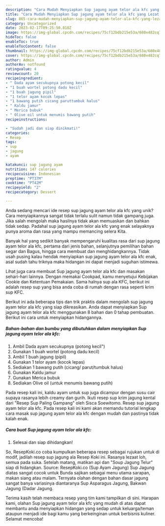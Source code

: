 ```yaml
---
description: "Cara Mudah Menyiapkan Sup jagung ayam telor ala kfc yang Lezat Sekali"
title: "Cara Mudah Menyiapkan Sup jagung ayam telor ala kfc yang Lezat Sekali"
slug: 865-cara-mudah-menyiapkan-sup-jagung-ayam-telor-ala-kfc-yang-lezat-sekali
category: Uncategorized
date: 2023-02-17T09:25:50.818Z
image: https://img-global.cpcdn.com/recipes/75cf12bdb215e53a/680x482cq70/sup-jagung-ayam-telor-ala-kfc-foto-resep-utama.jpg
hideToc: false
enableToc: true
enableTocContent: false
thumbnail: https://img-global.cpcdn.com/recipes/75cf12bdb215e53a/680x482cq70/sup-jagung-ayam-telor-ala-kfc-foto-resep-utama.jpg
cover: https://img-global.cpcdn.com/recipes/75cf12bdb215e53a/680x482cq70/sup-jagung-ayam-telor-ala-kfc-foto-resep-utama.jpg
author: Admin
authorAv: notfound
ratingvalue: 4
reviewcount: 20
recipeingredient:
- " Dada ayam secukupnya potong kecil"
- "1 buah wortel potong dadu kecil"
- "1 buah jagung pipil"
- "1 telor ayam kocok lepas"
- "1 bawang putih cicang paruttumbuk halus"
- " Kaldu jamur"
- " Merica bubuk"
- " Olive oil untuk menumis bawang putih"
recipeinstructions:

- "Sudah jadi dan siap dinikmati!"
categories:
- Resep
tags:
- sup
- jagung
- ayam

katakunci: sup jagung ayam 
nutrition: 147 calories
recipecuisine: Indonesian
preptime: "PT37M"
cooktime: "PT42M"
recipeyield: "2"
recipecategory: Dessert

---
```





Anda sedang mencari ide resep sup jagung ayam telor ala kfc yang unik? Cara menyiapkannya sangat tidak terlalu sulit namun tidak gampang juga. Jika salah mengolah maka hasilnya tidak akan memuaskan dan bahkan tidak sedap. Padahal sup jagung ayam telor ala kfc yang enak selayaknya punya aroma dan rasa yang mampu memancing selera Kita.





Banyak hal yang sedikit banyak mempengaruhi kualitas rasa dari sup jagung ayam telor ala kfc, pertama dari jenis bahan, selanjutnya pemilihan bahan segar dan Bagus, hingga cara membuat dan menghidangkannya. Tidak usah pusing kalau hendak menyiapkan sup jagung ayam telor ala kfc enak,      asal sudah tahu triknya maka hidangan ini dapat menjadi suguhan istimewa.














Lihat juga cara membuat Sup jagung ayam telor ala kfc dan masakan sehari-hari lainnya. Dengan memakai Cookpad, kamu menyetujui Kebijakan Cookie dan Ketentuan Pemakaian. Sama halnya sup ala KFC, berikut ini adalah resep sup yang bisa anda coba di rumah dengan rasa seperti krim sup KFC.






Berikut ini ada beberapa tips dan trik praktis dalam mengolah sup jagung ayam telor ala kfc yang siap dikreasikan. Anda dapat menyiapkan Sup jagung ayam telor ala kfc menggunakan 8 bahan dan 0 tahap pembuatan. Berikut ini cara untuk menyiapkan hidangannya.

<!--inarticleads1-->

##### Bahan-bahan dan bumbu yang dibutuhkan dalam menyiapkan Sup jagung ayam telor ala kfc:

1. Ambil  Dada ayam secukupnya (potong kecil&#34;)
1. Gunakan 1 buah wortel (potong dadu kecil)
1. Ambil 1 buah jagung (pipil)
1. Gunakan 1 telor ayam (kocok lepas)
1. Sediakan 1 bawang putih (cicang/ parut/tumbuk halus)
1. Gunakan  Kaldu jamur
1. Gunakan  Merica bubuk
1. Sediakan  Olive oil (untuk menumis bawang putih)


Pada resep kali ini, kaldu ayam untuk sup juga dicampur dengan susu cair supaya rasanya lebih creamy dan gurih. Ikuti resep sup krim jagung kental dari &#34;Resep Sup Paling Gampang&#34; oleh Sisca Soewitomo. Resep sup jagung ayam telor ala kfc. Pada resep kali ini kami akan memandu tutorial lengkap cara masak sup jagung ayam telor ala kfc dengan mudah dan pastinya tidak kalah enak. 

<!--inarticleads2-->

##### Cara buat Sup jagung ayam telor ala kfc:


1. Selesai dan siap dihidangkan!

So, ResepKoki.co coba kumpulkan beberapa resep sebagai rujukan untuk di modif, jadilah resep sup jagung ala Resep Koki ini. Rasanya lezaat loh, semua pada suka. Setelah matang, matikan api dan &#34;Soup Jagung Telur&#34; siap di hidangkan. Source: ResepKoki.co (Sup Ayam Jagung) Sup Jagung diatas sangat cocok untuk Bunda sajikan sebagai menu utama sarapan, makan siang atau malam. Ternyata olahan dengan bahan dasar jagung sangat banya variasinya diantaranya Sup Asparagus Jagung, Bakwan Jagung (Dadar Jagung. 

Terima kasih telah membaca resep yang tim kami tampilkan di sini. Harapan kami, olahan Sup jagung ayam telor ala kfc yang mudah di atas dapat membantu anda menyiapkan hidangan yang sedap untuk keluarga/teman ataupun menjadi ide bagi kamu yang berkeinginan untuk berbisnis kuliner. Selamat mencoba!
